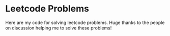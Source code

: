 # Leetcode Problems

Here are my code for solving leetcode problems. Huge thanks to the people on discussion helping me to solve these problems!
